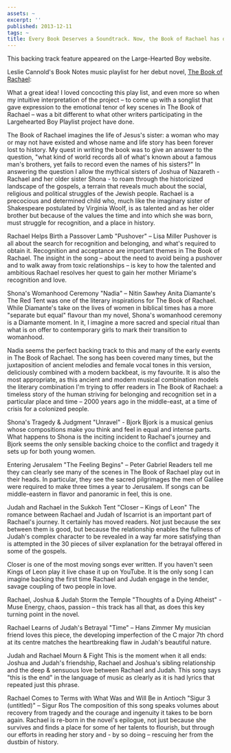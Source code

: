```yaml
---
assets: ~
excerpt: ''
published: 2013-12-11
tags: ~
title: Every Book Deserves a Soundtrack. Now, the Book of Rachael has one
---
```

This backing track feature appeared on the Large-Hearted Boy website. 

Leslie Cannold's Book Notes music playlist for her debut novel, [The Book of Rachael](http://cannold.com/articles/article/the-book-of-rachael/):

What a great idea! I loved concocting this play list, and even more so when my intuitive interpretation of the project – to come up with a songlist that gave expression to the emotional tenor of key scenes in The Book of Rachael – was a bit different to what other writers participating in the Largehearted Boy Playlist project have done.

The Book of Rachael imagines the life of Jesus's sister: a woman who may or may not have existed and whose name and life story has been forever lost to history. My quest in writing the book was to give an answer to the question, "what kind of world records all of what's known about a famous man's brothers, yet fails to record even the names of his sisters?" In answering the question I allow the mythical sisters of Joshua of Nazareth - Rachael and her older sister Shona - to roam through the historicized landscape of the gospels, a terrain that reveals much about the social, religious and political struggles of the Jewish people. Rachael is a precocious and determined child who, much like the imaginary sister of Shakespeare postulated by Virginia Woolf, is as talented and as her older brother but because of the values the time and into which she was born, must struggle for recognition, and a place in history.


Rachael Helps Birth a Passover Lamb
"Pushover" – Lisa Miller 
Pushover is all about the search for recognition and belonging, and what's required to obtain it. Recognition and acceptance are important themes in The Book of Rachael. The insight in the song – about the need to avoid being a pushover and to walk away from toxic relationships – is key to how the talented and ambitious Rachael resolves her quest to gain her mother Miriame's recognition and love.


Shona's Womanhood Ceremony 
"Nadia" – Nitin Sawhey
Anita Diamante's The Red Tent was one of the literary inspirations for The Book of Rachael. While Diamante's take on the lives of women in biblical times has a more "separate but equal" flavour than my novel, Shona's womanhood ceremony is a Diamante moment. In it, I imagine a more sacred and special ritual than what is on offer to contemporary girls to mark their transition to womanhood.

Nadia seems the perfect backing track to this and many of the early events in The Book of Rachael. The song has been covered many times, but the juxtaposition of ancient melodies and female vocal tones in this version, deliciously combined with a modern backbeat, is my favourite. It is also the most appropriate, as this ancient and modern musical combination models the literary combination I'm trying to offer readers in The Book of Rachael: a timeless story of the human striving for belonging and recognition set in a particular place and time – 2000 years ago in the middle-east, at a time of crisis for a colonized people.


Shona's Tragedy & Judgment
"Unravel" - Bjork
Bjork is a musical genius whose compositions make you think and feel in equal and intense parts. What happens to Shona is the inciting incident to Rachael's journey and Bjork seems the only sensible backing choice to the conflict and tragedy it sets up for both young women.


Entering Jerusalem
"The Feeling Begins" – Peter Gabriel
Readers tell me they can clearly see many of the scenes in The Book of Rachael play out in their heads. In particular, they see the sacred pilgrimages the men of Galilee were required to make three times a year to Jerusalem. If songs can be middle-eastern in flavor and panoramic in feel, this is one.


Judah and Rachael in the Sukkoh Tent
"Closer – Kings of Leon"
The romance between Rachael and Judah of Iscarriot is an important part of Rachael's journey. It certainly has moved readers. Not just because the sex between them is good, but because the relationship enables the fullness of Judah's complex character to be revealed in a way far more satisfying than is attempted in the 30 pieces of silver explanation for the betrayal offered in some of the gospels.

Closer is one of the most moving songs ever written. If you haven't seen Kings of Leon play it live chase it up on YouTube. It is the only song I can imagine backing the first time Rachael and Judah engage in the tender, savage coupling of two people in love.


Rachael, Joshua & Judah Storm the Temple
"Thoughts of a Dying Atheist" - Muse
Energy, chaos, passion – this track has all that, as does this key turning point in the novel.


Rachael Learns of Judah's Betrayal
"Time" – Hans Zimmer
My musician friend loves this piece, the developing imperfection of the C major 7th chord at its centre matches the heartbreaking flaw in Judah's beautiful nature.


Judah and Rachael Mourn & Fight
This is the moment when it all ends: Joshua and Judah's friendship, Rachael and Joshua's sibling relationship and the deep & sensuous love between Rachael and Judah. This song says "this is the end" in the language of music as clearly as it is had lyrics that repeated just this phrase.


Rachael Comes to Terms with What Was and Will Be in Antioch
"Sigur 3 (untitled)" – Sigur Ros
The composition of this song speaks volumes about recovery from tragedy and the courage and ingenuity it takes to be born again. Rachael is re-born in the novel's epilogue, not just because she survives and finds a place for some of her talents to flourish, but through our efforts in reading her story and - by so doing – rescuing her from the dustbin of history.